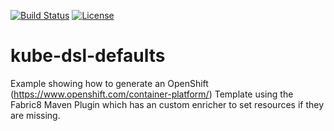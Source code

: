 [![Build Status](https://travis-ci.org/garethahealy/kube-dsl-defaults.svg?branch=master)](https://travis-ci.org/garethahealy/kube-dsl-defaults)
[![License](https://img.shields.io/hexpm/l/plug.svg?maxAge=2592000)]()

# kube-dsl-defaults
Example showing how to generate an OpenShift (https://www.openshift.com/container-platform/) Template 
using the Fabric8 Maven Plugin which has an custom enricher to set resources if they are missing.
